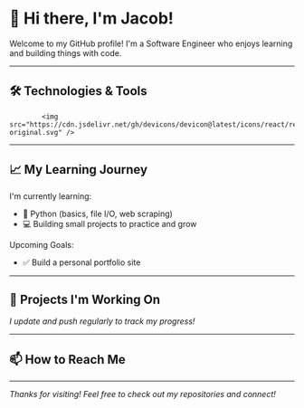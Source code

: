 # 👋 Hi there, I'm Jacob!

Welcome to my GitHub profile! I'm a Software Engineer who enjoys learning and building things with code.

---

## 🛠️ Technologies & Tools


            <img src="https://cdn.jsdelivr.net/gh/devicons/devicon@latest/icons/react/react-original.svg" />
          


---

## 📈 My Learning Journey

I'm currently learning:
- 🐍 Python (basics, file I/O, web scraping)
- 💻 Building small projects to practice and grow

Upcoming Goals:
- ✅ Build a personal portfolio site

---

## 🧠 Projects I'm Working On



*I update and push regularly to track my progress!*

---

## 📫 How to Reach Me


---

_Thanks for visiting! Feel free to check out my repositories and connect!_
